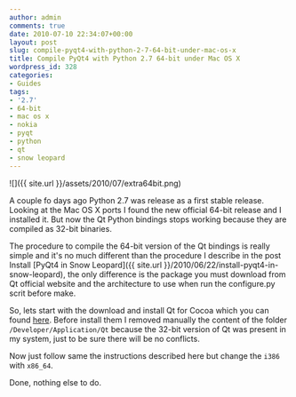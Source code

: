 ```yaml
---
author: admin
comments: true
date: 2010-07-10 22:34:07+00:00
layout: post
slug: compile-pyqt4-with-python-2-7-64-bit-under-mac-os-x
title: Compile PyQt4 with Python 2.7 64-bit under Mac OS X
wordpress_id: 328
categories:
- Guides
tags:
- '2.7'
- 64-bit
- mac os x
- nokia
- pyqt
- python
- qt
- snow leopard
---
```


![]({{ site.url }}/assets/2010/07/extra64bit.png)

A couple fo days ago Python 2.7 was release as a first stable release. Looking at the Mac OS X ports I found the new official 64-bit release and I installed it. But now the Qt Python bindings stops working because they are compiled as 32-bit binaries.

<!-- more -->The procedure to compile the 64-bit version of the Qt bindings is really simple and it's no much different than the procedure I describe in the post Install [PyQt4 in Snow Leopard]({{ site.url }}/2010/06/22/install-pyqt4-in-snow-leopard), the only difference is the package you must download from Qt official website and the architecture to use when run the configure.py scrit before make.

So, lets start with the download and install Qt for Cocoa which you can found [here](http://qt.nokia.com/downloads/qt-for-open-source-cpp-development-on-mac-os-x). Before install them I removed manually the content of the folder `/Developer/Application/Qt` because the 32-bit version of Qt was present in my system, just to be sure there will be no conflicts.

Now just follow same the instructions described here but change the `i386` with `x86_64`.

Done, nothing else to do.
